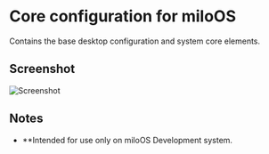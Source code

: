 # Core configuration for miloOS

Contains the base desktop configuration and system core elements.

## Screenshot

![Screenshot]()

## Notes

* **Intended for use only on miloOS Development system.
